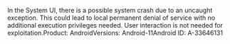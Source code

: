 In the System UI, there is a possible system crash due to an uncaught exception. This could lead to local permanent denial of service with no additional execution privileges needed. User interaction is not needed for exploitation.Product: AndroidVersions: Android-11Android ID: A-33646131